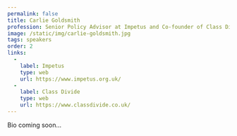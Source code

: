 ```yaml
---
permalink: false
title: Carlie Goldsmith
profession: Senior Policy Advisor at Impetus and Co-founder of Class Divide
image: /static/img/carlie-goldsmith.jpg
tags: speakers
order: 2
links:
  -
    label: Impetus
    type: web
    url: https://www.impetus.org.uk/
  -
    label: Class Divide
    type: web
    url: https://www.classdivide.co.uk/
---
```


Bio coming soon…
